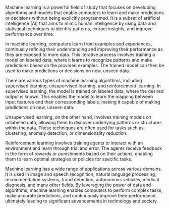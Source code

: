 
Machine learning is a powerful field of study that focuses on developing algorithms and models that enable computers to learn and make predictions or decisions without being explicitly programmed. It is a subset of artificial intelligence (AI) that aims to mimic human intelligence by using data and statistical techniques to identify patterns, extract insights, and improve performance over time.

In machine learning, computers learn from examples and experiences, continually refining their understanding and improving their performance as they are exposed to more data. This iterative process involves training a model on labeled data, where it learns to recognize patterns and make predictions based on the provided examples. The trained model can then be used to make predictions or decisions on new, unseen data.

There are various types of machine learning algorithms, including supervised learning, unsupervised learning, and reinforcement learning. In supervised learning, the model is trained on labeled data, where the desired output is known. This enables the model to learn the mapping between input features and their corresponding labels, making it capable of making predictions on new, unseen data.

Unsupervised learning, on the other hand, involves training models on unlabeled data, allowing them to discover underlying patterns or structures within the data. These techniques are often used for tasks such as clustering, anomaly detection, or dimensionality reduction.

Reinforcement learning involves training agents to interact with an environment and learn through trial and error. The agents receive feedback in the form of rewards or punishments based on their actions, enabling them to learn optimal strategies or policies for specific tasks.

Machine learning has a wide range of applications across various domains. It is used in image and speech recognition, natural language processing, recommendation systems, fraud detection, autonomous vehicles, medical diagnosis, and many other fields. By leveraging the power of data and algorithms, machine learning enables computers to perform complex tasks, make accurate predictions, and continuously improve their performance, ultimately leading to significant advancements in technology and society.
